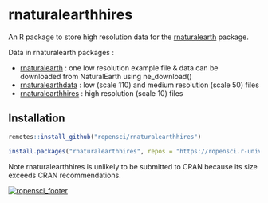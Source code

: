 rnaturalearthhires
==================

An R package to store high resolution data for the [rnaturalearth](https://github.com/ropensci/rnaturalearth) package.

Data in rnaturalearth packages :    

* [rnaturalearth](https://github.com/ropensci/rnaturalearth) : one low resolution example file & data can be downloaded from NaturalEarth using ne_download()
* [rnaturalearthdata](https://github.com/ropensci/rnaturalearthdata) : low (scale 110) and medium resolution (scale 50) files 
* [rnaturalearthhires](https://github.com/ropensci/rnaturalearthhires) : high resolution (scale 10) files

## Installation

```r
remotes::install_github("ropensci/rnaturalearthhires")

install.packages("rnaturalearthhires", repos = "https://ropensci.r-universe.dev", type = "source")
```


Note rnaturalearthhires is unlikely to be submitted to CRAN because its size exceeds CRAN recommendations.

[![ropensci\_footer](https://ropensci.org/public_images/github_footer.png)](https://ropensci.org)
